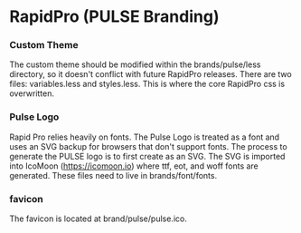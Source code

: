 # RapidPro (PULSE Branding)

### Custom Theme
The custom theme should be modified within the brands/pulse/less directory, so it doesn't conflict with future RapidPro releases. There are two files: variables.less and styles.less. This is where the core RapidPro css is overwritten.

### Pulse Logo
Rapid Pro relies heavily on fonts. The Pulse Logo is treated as a font and uses an SVG backup for browsers that don't support fonts. The process to generate the PULSE logo is to first create as an SVG.  The SVG is imported into IcoMoon (https://icomoon.io) where ttf, eot, and woff fonts are generated. These files need to live in brands/font/fonts.  

### favicon
The favicon is located at brand/pulse/pulse.ico.

